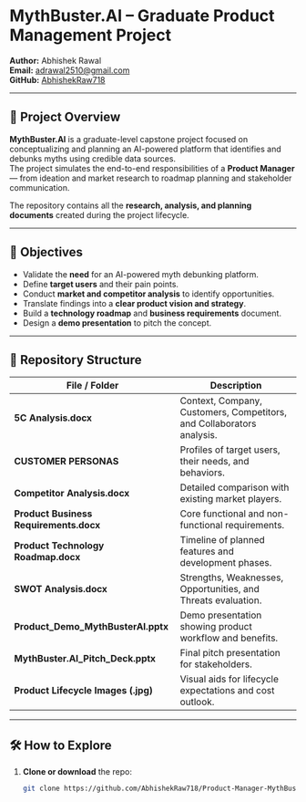 # MythBuster.AI – Graduate Product Management Project

**Author:** Abhishek Rawal  
**Email:** adrawal2510@gmail.com  
**GitHub:** [AbhishekRaw718](https://github.com/AbhishekRaw718)

---

## 📌 Project Overview

**MythBuster.AI** is a graduate-level capstone project focused on conceptualizing and planning an AI-powered platform that identifies and debunks myths using credible data sources.  
The project simulates the end-to-end responsibilities of a **Product Manager** — from ideation and market research to roadmap planning and stakeholder communication.

The repository contains all the **research, analysis, and planning documents** created during the project lifecycle.

---

## 🎯 Objectives

- Validate the **need** for an AI-powered myth debunking platform.
- Define **target users** and their pain points.
- Conduct **market and competitor analysis** to identify opportunities.
- Translate findings into a **clear product vision and strategy**.
- Build a **technology roadmap** and **business requirements** document.
- Design a **demo presentation** to pitch the concept.

---

## 📂 Repository Structure

| File / Folder | Description |
|---------------|-------------|
| **5C Analysis.docx** | Context, Company, Customers, Competitors, and Collaborators analysis. |
| **CUSTOMER PERSONAS** | Profiles of target users, their needs, and behaviors. |
| **Competitor Analysis.docx** | Detailed comparison with existing market players. |
| **Product Business Requirements.docx** | Core functional and non-functional requirements. |
| **Product Technology Roadmap.docx** | Timeline of planned features and development phases. |
| **SWOT Analysis.docx** | Strengths, Weaknesses, Opportunities, and Threats evaluation. |
| **Product_Demo_MythBusterAI.pptx** | Demo presentation showing product workflow and benefits. |
| **MythBuster.AI_Pitch_Deck.pptx** | Final pitch presentation for stakeholders. |
| **Product Lifecycle Images (.jpg)** | Visual aids for lifecycle expectations and cost outlook. |

---

## 🛠 How to Explore

1. **Clone or download** the repo:
   ```bash
   git clone https://github.com/AbhishekRaw718/Product-Manager-MythBuster.AI.git
